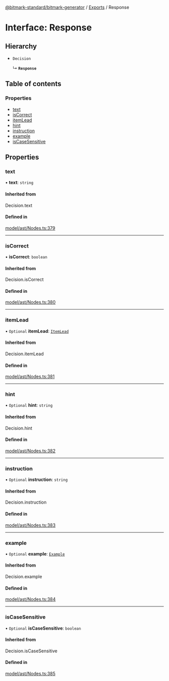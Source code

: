 [@bitmark-standard/bitmark-generator](../API.md) / [Exports](../modules.md) / Response

# Interface: Response

## Hierarchy

- `Decision`

  ↳ **`Response`**

## Table of contents

### Properties

- [text](Response.md#text)
- [isCorrect](Response.md#isCorrect)
- [itemLead](Response.md#itemLead)
- [hint](Response.md#hint)
- [instruction](Response.md#instruction)
- [example](Response.md#example)
- [isCaseSensitive](Response.md#isCaseSensitive)

## Properties

### text

• **text**: `string`

#### Inherited from

Decision.text

#### Defined in

[model/ast/Nodes.ts:379](https://github.com/getMoreBrain/bitmark-generator/blob/ccb191f/src/model/ast/Nodes.ts#L379)

___

### isCorrect

• **isCorrect**: `boolean`

#### Inherited from

Decision.isCorrect

#### Defined in

[model/ast/Nodes.ts:380](https://github.com/getMoreBrain/bitmark-generator/blob/ccb191f/src/model/ast/Nodes.ts#L380)

___

### itemLead

• `Optional` **itemLead**: [`ItemLead`](ItemLead.md)

#### Inherited from

Decision.itemLead

#### Defined in

[model/ast/Nodes.ts:381](https://github.com/getMoreBrain/bitmark-generator/blob/ccb191f/src/model/ast/Nodes.ts#L381)

___

### hint

• `Optional` **hint**: `string`

#### Inherited from

Decision.hint

#### Defined in

[model/ast/Nodes.ts:382](https://github.com/getMoreBrain/bitmark-generator/blob/ccb191f/src/model/ast/Nodes.ts#L382)

___

### instruction

• `Optional` **instruction**: `string`

#### Inherited from

Decision.instruction

#### Defined in

[model/ast/Nodes.ts:383](https://github.com/getMoreBrain/bitmark-generator/blob/ccb191f/src/model/ast/Nodes.ts#L383)

___

### example

• `Optional` **example**: [`Example`](../modules.md#Example)

#### Inherited from

Decision.example

#### Defined in

[model/ast/Nodes.ts:384](https://github.com/getMoreBrain/bitmark-generator/blob/ccb191f/src/model/ast/Nodes.ts#L384)

___

### isCaseSensitive

• `Optional` **isCaseSensitive**: `boolean`

#### Inherited from

Decision.isCaseSensitive

#### Defined in

[model/ast/Nodes.ts:385](https://github.com/getMoreBrain/bitmark-generator/blob/ccb191f/src/model/ast/Nodes.ts#L385)
